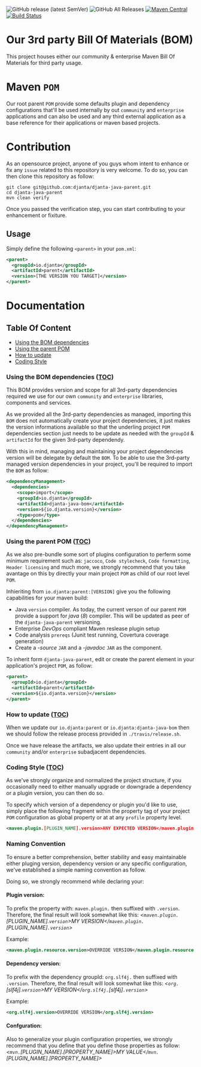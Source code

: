 ![GitHub release (latest SemVer)](https://img.shields.io/github/v/release/djanta/djanta-java-parent)
![GitHub All Releases](https://img.shields.io/github/downloads/djanta/djanta-java-parent/total)
[![Maven Central](https://img.shields.io/maven-central/v/io.djanta/djanta-parent.svg?maxAge=2592000)](http://search.maven.org/#artifactdetails%7Cio.djanta%7Cdjanta-java-parent)
[![Build Status](https://travis-ci.org/djanta/djanta-java-parent.svg?branch=master)](https://travis-ci.org/djanta/djanta-java-parent)

# Our 3rd party Bill Of Materials (BOM)
This project houses either our community & enterprise Maven Bill Of Materials for third party usage.

# Maven `POM`

Our root parent `POM` provide some defaults plugin and dependency configurations that'll be used internally by 
out `community` and  `enterprise` applications and can also be used and any third external application as a base 
reference for their applications or maven based projects.

# Contribution

As an opensource project, anyone of you guys whom intent to enhance or fix any `issue` related to this repository is very welcome. To do so, you can then clone this repository as follow:

```shell
git clone git@github.com:djanta/djanta-java-parent.git
cd djanta-java-parent
mvn clean verify
```

Once you passed the verification step, you can start contributing to your enhancement or fixiture.

## Usage

Simply define the following `<parent>` in your `pom.xml`:
```xml
<parent>
  <groupId>io.djanta</groupId>
  <artifactId>parent</artifactId>
  <version>[THE VERSION YOU TARGET]</version>
</parent>
```

# Documentation

## Table Of Content
* [Using the BOM dependencies](#using-the-bom-dependencies)
* [Using the parent POM](#using-the-parent-pom)
* [How to update](#how-to-update)
* [Coding Style](#conding-styule)

### Using the BOM dependencies ([TOC](#table-of-content))

This BOM provides version and scope for all  3rd-party dependencies required we use for our own `community` and `enterprise` libraries, components and services.

As we provided all the 3rd-party dependencies as managed, importing this `BOM` does not automatically create your project dependencies, 
it just makes the version informations available so that the underling project `POM` dependencies section just needs to be update as needed with the `groupId` & `artifactId` for the given 3rd-party dependendy.

With this in mind, managing and maintaining your project dependencies version will be delegate by default the `BOM`.
To be able to use the 3rd-party managed version dependencies in your project, you'll be required to import the `BOM` as follow:

```xml
<dependencyManagement>
  <dependencies>
    <scope>import</scope>
    <groupId>io.djanta</groupId>
    <artifactId>djanta-java-bom</artifactId>
    <version>${io.djanta.version}</version>
    <type>pom</type>
  </dependencies>
</dependencyManagement>
```

### Using the parent POM ([TOC](#table-of-content))

As we also pre-bundle some sort of plugins configuration to perferm some minimum requirement such as: `jaccoco`, `Code stylecheck`, `Code formatting`, `Header licensing` and much more,
we strongly recommend that you take avantage on this by directly your main project `POM` as child of our root level `POM`.

Inhieriting from `io.djanta:parent:[VERSION]` give you the following capabilities for your maven build:

* Java `version` compiler. As today, the current verson of our parent `POM` provide a support for *java* (_8_) compiler. This will be updated as peer of the `djanta-java-parent` versioning.
* Enterprise *DevOps* compliant Maven reslease plugin setup
* Code analysis `prereqs` (Junit test running, Covertura coverage generation)
* Create a *-source* `JAR` and a *-javadoc* `JAR` as the component.

To inherit form `djanta-java-parent`, edit or create the parent element in your application's project `POM`, as follow:

```xml
<parent>
  <groupId>io.djanta</groupId>
  <artifactId>parent</artifactId>
  <version>${io.djanta.version}</version>
</parent>
```

### How to update ([TOC](#table-of-content))

When we update our `io.djanta:parent` or `io.djanta:djanta-java-bom` then we should follow the release process provided in `./travis/release.sh`.

Once we have release the artifacts, we also update their entries in all our `community` and/or `enterprise` subadjacent dependencies.

### Coding Style ([TOC](#table-of-content))

As we've strongly organize and normalized the project structure, if you occasionally need to either manually upgrade or downgrade a dependency or a plugin version, you can then do so. 

To specify which version of a dependency or plugin you'd like to use, simply place the following fragment within the property tag of your project `POM` configuration as global property or at 
at any `profile` property level.

```xml
<maven.plugin.[PLUGIN_NAME].version>ANY EXPECTED VERSION</maven.plugin.[PLUGIN_NAME].version>
```

### Naming Convention

To ensure a better comprehension, better stability and easy maintainable either pluging version, dependency version or any specific configuration, we've established a simple naming convention as follow.

Doing so, we strongly recommend while declaring your:

#### Plugin version:

To prefix the property with: `maven.plugin.` then suffixed with `.version`. Therefore, the final result will look somewhat like this: *_<`maven.plugin.`[PLUGIN_NAME].`version`>MY VERSION</`maven.plugin.`[PLUGIN_NAME]`.version`>_*

Example:

```xml
<maven.plugin.resource.version>OVERRIDE VERSION</maven.plugin.resource.version>
```

#### Dependency version:

To prefix with the dependency groupId: `org.slf4j.` then suffixed with `.version`. Therefore, the final result will look somewhat like this: *_<`org.`[slf4j].`version`>MY VERSION</`org.slf4j.`[slf4j]`.version`>_*

Example:

```xml
<org.slf4j.version>OVERRIDE VERSION</org.slf4j.version>
```

#### Confguration:

Also to generalize your plugin configuration properties, we strongly recommend that you define that you define those properties as follow:  *_<`mvn.`[PLUGIN_NAME].[PROPERTY_NAME]>MY VALUE</`mvn.`[PLUGIN_NAME].[PROPERTY_NAME]>_*